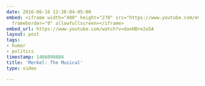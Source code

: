 ```yaml
---
date: 2016-06-16 12:38:04-05:00
embed: <iframe width="480" height="270" src="https://www.youtube.com/embed/daxHBre2a5A?feature=oembed"
  frameborder="0" allowfullscreen></iframe>
embed_url: https://www.youtube.com/watch?v=daxHBre2a5A
layout: post
tags:
- humor
- politics
timestamp: 1466098684
title: 'Merkel: The Musical'
type: video

---
```

